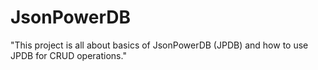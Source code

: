 # JsonPowerDB

"This project is all about basics of JsonPowerDB (JPDB) and how to use JPDB for CRUD operations."
